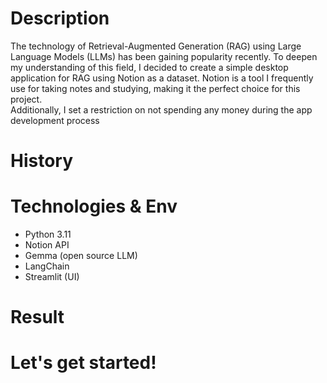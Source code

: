 # Description
The technology of Retrieval-Augmented Generation (RAG) using Large Language Models (LLMs) has been gaining popularity recently. To deepen my understanding of this field, I decided to create a simple desktop application for RAG using Notion as a dataset. Notion is a tool I frequently use for taking notes and studying, making it the perfect choice for this project. <br>
Additionally, I set a restriction on not spending any money during the app development process

# History



# Technologies & Env
- Python 3.11
- Notion API
- Gemma (open source LLM)
- LangChain
- Streamlit (UI)
  
# Result


# Let's get started!
